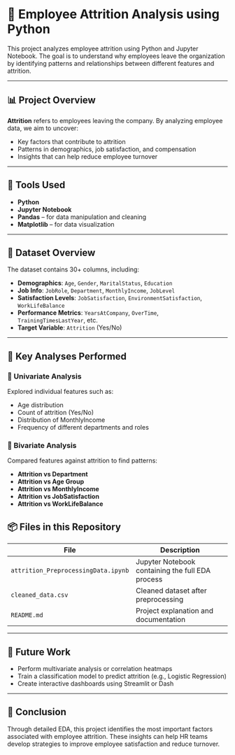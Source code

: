 # 💼 Employee Attrition Analysis using Python

This project analyzes employee attrition using Python and Jupyter Notebook. The goal is to understand why employees leave the organization by identifying patterns and relationships between different features and attrition.

---

## 📊 Project Overview

**Attrition** refers to employees leaving the company. By analyzing employee data, we aim to uncover:
- Key factors that contribute to attrition
- Patterns in demographics, job satisfaction, and compensation
- Insights that can help reduce employee turnover

---

## 🧰 Tools Used

- **Python**
- **Jupyter Notebook**
- **Pandas** – for data manipulation and cleaning
- **Matplotlib** – for data visualization

---

## 📂 Dataset Overview

The dataset contains 30+ columns, including:

- **Demographics**: `Age`, `Gender`, `MaritalStatus`, `Education`
- **Job Info**: `JobRole`, `Department`, `MonthlyIncome`, `JobLevel`
- **Satisfaction Levels**: `JobSatisfaction`, `EnvironmentSatisfaction`, `WorkLifeBalance`
- **Performance Metrics**: `YearsAtCompany`, `OverTime`, `TrainingTimesLastYear`, etc.
- **Target Variable**: `Attrition` (Yes/No)

---

## 📌 Key Analyses Performed

### 🔹 Univariate Analysis
Explored individual features such as:
- Age distribution
- Count of attrition (Yes/No)
- Distribution of MonthlyIncome
- Frequency of different departments and roles

### 🔹 Bivariate Analysis
Compared features against attrition to find patterns:
- **Attrition vs Department**
- **Attrition vs Age Group**
- **Attrition vs MonthlyIncome**
- **Attrition vs JobSatisfaction**
- **Attrition vs WorkLifeBalance**


## 📦 Files in this Repository

| File                      | Description                                      |
|---------------------------|--------------------------------------------------|
| `attrition_PreprocessingData.ipynb`| Jupyter Notebook containing the full EDA process |
| `cleaned_data.csv`          | Cleaned dataset after preprocessing              |
| `README.md`               | Project explanation and documentation            |

---

## 🚀 Future Work

- Perform multivariate analysis or correlation heatmaps
- Train a classification model to predict attrition (e.g., Logistic Regression)
- Create interactive dashboards using Streamlit or Dash

---

## 🧠 Conclusion

Through detailed EDA, this project identifies the most important factors associated with employee attrition. These insights can help HR teams develop strategies to improve employee satisfaction and reduce turnover.

